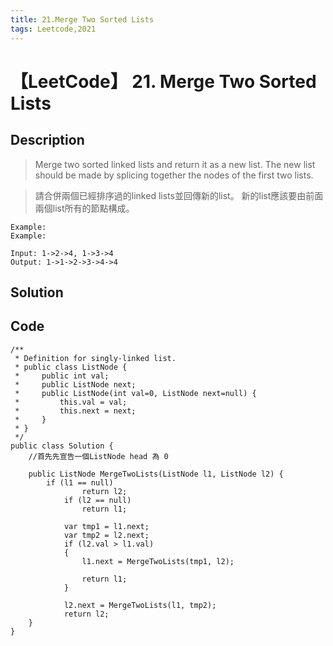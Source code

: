 ```yaml
---
title: 21.Merge Two Sorted Lists
tags: Leetcode,2021
---
```

# 【LeetCode】 21. Merge Two Sorted Lists
## Description
>Merge two sorted linked lists and return it as a new list. The new list should be made by splicing together the nodes of the first two lists.

>請合併兩個已經排序過的linked lists並回傳新的list。
新的list應該要由前面兩個list所有的節點構成。
```
Example:
Example:

Input: 1->2->4, 1->3->4
Output: 1->1->2->3->4->4
```
## Solution

## Code
```
/**
 * Definition for singly-linked list.
 * public class ListNode {
 *     public int val;
 *     public ListNode next;
 *     public ListNode(int val=0, ListNode next=null) {
 *         this.val = val;
 *         this.next = next;
 *     }
 * }
 */
public class Solution {
    //首先先宣告一個ListNode head 為 0
    
    public ListNode MergeTwoLists(ListNode l1, ListNode l2) {
        if (l1 == null)
                return l2;
            if (l2 == null)
                return l1;

            var tmp1 = l1.next;
            var tmp2 = l2.next;
            if (l2.val > l1.val)
            {
                l1.next = MergeTwoLists(tmp1, l2);               

                return l1; 
            }

            l2.next = MergeTwoLists(l1, tmp2);           
            return l2;                       
    }
}
```